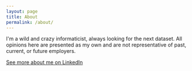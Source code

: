 ```yaml
---
layout: page
title: About
permalink: /about/
---
```


I'm a wild and crazy informaticist, always looking for the next dataset.  All opinions here are presented as my own and are not representative of past, current, or future employers.

[See more about me on LinkedIn](https://www.linkedin.com/in/kechavarzi)

